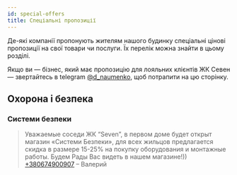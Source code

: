 ```yaml
---
id: special-offers
title: Спеціальні пропозиції
---
```


Де-які компанії пропонують жителям нашого будинку спеціальні цінові пропозиції на свої товари чи послуги.
Їх перелік можна знайти в цьому розділі.

Якщо ви — бізнес, який має пропозицію для лояльних клієнтів ЖК Севен — звертайтесь в telegram [@d_naumenko](https://t.me/d_naumenko),
щоб потрапити на цю сторінку.

## Охорона і безпека

### Системи безпеки

> Уважаемые соседи ЖК “Seven”, в первом доме будет открыт магазин «Системи Безпеки», для всех жильцов предлагается скидка в размере 15-25%
 на покупку оборудования и монтажные работы. Будем Рады Вас видеть в нашем магазине!)) [+380674900907](tel:+380674900907) – Валерий
